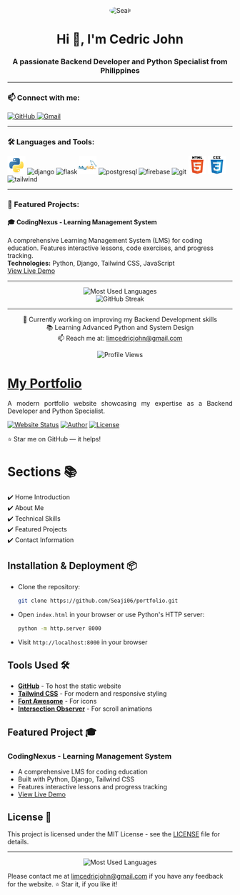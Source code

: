 <div align="center">
  <img src="https://github.com/Seaji06.png" alt="Seaji" width="200" style="border-radius: 50%;">
  <h1>Hi 👋, I'm Cedric John</h1>
  <h3>A passionate Backend Developer and Python Specialist from Philippines</h3>
</div>

---

<h3 align="left">📫 Connect with me:</h3>
<p align="left">
  <a href="https://github.com/Seaji06" target="_blank">
    <img src="https://img.shields.io/badge/GitHub-100000?style=for-the-badge&logo=github&logoColor=white" alt="GitHub">
  </a>
  <a href="mailto:limcedricjohn@gmail.com">
    <img src="https://img.shields.io/badge/Gmail-D14836?style=for-the-badge&logo=gmail&logoColor=white" alt="Gmail">
  </a>
</p>

---

<h3 align="left">🛠 Languages and Tools:</h3>
<p align="left">
  <img src="https://raw.githubusercontent.com/devicons/devicon/master/icons/python/python-original.svg" alt="python" width="40" height="40"/>
  <img src="https://www.vectorlogo.zone/logos/djangoproject/djangoproject-icon.svg" alt="django" width="40" height="40"/>
  <img src="https://www.vectorlogo.zone/logos/pocoo_flask/pocoo_flask-icon.svg" alt="flask" width="40" height="40"/>
  <img src="https://raw.githubusercontent.com/devicons/devicon/master/icons/mysql/mysql-original-wordmark.svg" alt="mysql" width="40" height="40"/>
  <img src="https://www.vectorlogo.zone/logos/postgresql/postgresql-icon.svg" alt="postgresql" width="40" height="40"/>
  <img src="https://www.vectorlogo.zone/logos/firebase/firebase-icon.svg" alt="firebase" width="40" height="40"/>
  <img src="https://www.vectorlogo.zone/logos/git-scm/git-scm-icon.svg" alt="git" width="40" height="40"/>
  <img src="https://raw.githubusercontent.com/devicons/devicon/master/icons/html5/html5-original-wordmark.svg" alt="html5" width="40" height="40"/>
  <img src="https://raw.githubusercontent.com/devicons/devicon/master/icons/css3/css3-original-wordmark.svg" alt="css3" width="40" height="40"/>
  <img src="https://www.vectorlogo.zone/logos/tailwindcss/tailwindcss-icon.svg" alt="tailwind" width="40" height="40"/>
</p>

---

<h3 align="left">🌟 Featured Projects:</h3>

<h4>🎓 CodingNexus - Learning Management System</h4>
<p>
  A comprehensive Learning Management System (LMS) for coding education. Features interactive lessons, code exercises, and progress tracking.
  <br>
  <strong>Technologies:</strong> Python, Django, Tailwind CSS, JavaScript
  <br>
  <a href="https://codingnexus.onrender.com/" target="_blank">View Live Demo</a>
</p>

---

<div align="center">
  <img src="https://github-readme-stats.vercel.app/api/top-langs?username=Seaji06&show_icons=true&locale=en&layout=compact&theme=dark" alt="Most Used Languages">
</div>

<div align="center">
  <img src="https://github-readme-streak-stats.herokuapp.com/?user=Seaji06&theme=dark" alt="GitHub Streak">
</div>

---

<p align="center">
  💼 Currently working on improving my Backend Development skills
  <br>
  📚 Learning Advanced Python and System Design
  <br>
  📫 Reach me at: <a href="mailto:limcedricjohn@gmail.com">limcedricjohn@gmail.com</a>
</p>

<div align="center">
  <img src="https://komarev.com/ghpvc/?username=Seaji06&label=Profile%20views&color=0e75b6&style=flat" alt="Profile Views">
</div>

# <a href="#" target="_blank">My Portfolio</a>
<p align="justify">A modern portfolio website showcasing my expertise as a Backend Developer and Python Specialist.</p>

[![Website Status](https://img.shields.io/badge/Website%20Status-Online-green)]()
[![Author](https://img.shields.io/badge/Author-Cedric%20John-purple.svg)](https://github.com/Seaji06)
<a href="LICENSE"><img alt="License" src="http://img.shields.io/:license-mit-blue.svg?style=flat-square?style=flat-square" /></a>

:star: Star me on GitHub — it helps!

# Sections 📚

✔️ Home Introduction\
✔️ About Me\
✔️ Technical Skills\
✔️ Featured Projects\
✔️ Contact Information

## Installation & Deployment 📦
- Clone the repository:
  ```bash
  git clone https://github.com/Seaji06/portfolio.git
  ```
- Open `index.html` in your browser or use Python's HTTP server:
  ```bash
  python -m http.server 8000
  ```
- Visit `http://localhost:8000` in your browser

## Tools Used 🛠️
* [<b>GitHub</b>](https://github.com/) - To host the static website
* [<b>Tailwind CSS</b>](https://tailwindcss.com/) - For modern and responsive styling
* [<b>Font Awesome</b>](https://fontawesome.com/) - For icons
* [<b>Intersection Observer</b>](https://developer.mozilla.org/en-US/docs/Web/API/Intersection_Observer_API) - For scroll animations

## Featured Project 🎓

### CodingNexus - Learning Management System
- A comprehensive LMS for coding education
- Built with Python, Django, Tailwind CSS
- Features interactive lessons and progress tracking
- [View Live Demo](https://codingnexus.onrender.com/)

## License 📄
This project is licensed under the MIT License - see the [LICENSE](./LICENSE) file for details.

---

<div align="center">
  <img src="https://github-readme-stats.vercel.app/api/top-langs?username=Seaji06&show_icons=true&locale=en&layout=compact&theme=dark" alt="Most Used Languages">
</div>

Please contact me at limcedricjohn@gmail.com if you have any feedback for the website. :star: Star it, if you like it!

